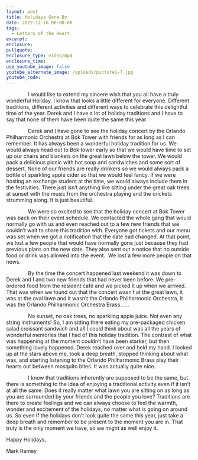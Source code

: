 ```yaml
---
layout: post
title: Holidays Gone By
date: 2022-12-16 00:00:00
tags:
  - Letters of the Heart
excerpt:
enclosure:
pullquote:
enclosure_type: video/mp4
enclosure_time:
use_youtube_image: false
youtube_alternate_image: /uploads/picture1-7.jpg
youtube_code:
---
```

&nbsp; &nbsp; &nbsp; &nbsp; &nbsp; &nbsp; &nbsp;&nbsp; I would like to extend my sincere wish that you all have a truly wonderful Holiday. I know that looks a little different for everyone. Different traditions, different activities and different ways to celebrate this delightful time of the year. Derek and I have a lot of holiday traditions and I have to say that none of them have been quite the same this year.

&nbsp; &nbsp; &nbsp; &nbsp; &nbsp; &nbsp; &nbsp;&nbsp; Derek and I have gone to see the holiday concert by the Orlando Philharmonic Orchestra at Bok Tower with friends for as long as I can remember. It has always been a wonderful holiday tradition for us. We would always head out to Bok tower early so that we would have time to set up our chairs and blankets on the great lawn below the tower. We would pack a delicious picnic with hot soup and sandwiches and some sort of dessert. None of our friends are really drinkers so we would always pack a bottle of sparkling apple cider so that we would feel fancy. If we were hosting an exchange student at the time, we would always include them in the festivities. There just isn’t anything like sitting under the great oak trees at sunset with the music from the orchestra playing and the crickets strumming along. It is just beautiful.

&nbsp; &nbsp; &nbsp; &nbsp; &nbsp; &nbsp; &nbsp; &nbsp;We were so excited to see that the holiday concert at Bok Tower was back on their event schedule. We contacted the whole gang that would normally go with us and even reached out to a few new friends that we couldn’t wait to share this tradition with. Everyone got tickets and our menu was set when we got a notification that the date had changed. At that point, we lost a few people that would have normally gone just because they had previous plans on the new date. They also sent out a notice that no outside food or drink was allowed into the event. &nbsp;We lost a few more people on that news.

&nbsp; &nbsp; &nbsp; &nbsp; &nbsp; &nbsp; &nbsp;&nbsp; By the time the concert happened last weekend it was down to Derek and I and two new friends that had never been before. We pre-ordered food from the resident café and we picked it up when we arrived. That was when we found out that the concert wasn’t at the great lawn, it was at the oval lawn and it wasn’t the Orlando Philharmonic Orchestra, it was the Orlando Philharmonic Orchestra Brass……

&nbsp; &nbsp; &nbsp; &nbsp; &nbsp; &nbsp; &nbsp;&nbsp; No sunset, no oak trees, no sparkling apple juice. Not even any string instruments\! So, I am sitting there eating my pre-packaged chicken salad croissant sandwich and all I could think about was all the years of wonderful memories that I had of this holiday tradition. The contrast of what was happening at the moment couldn’t have been starker, but then something lovely happened. Derek reached over and held my hand. I looked up at the stars above me, took a deep breath, stopped thinking about what was, and starting listening to the Orlando Philharmonic Brass play their hearts out between mosquito bites. It was actually quite nice.

&nbsp; &nbsp; &nbsp; &nbsp; &nbsp; &nbsp; &nbsp;&nbsp; I know that traditions inherently are supposed to be the same, but there is something to the idea of enjoying a traditional activity even if it isn’t at all the same. Does it really matter what lawn you are sitting on as long as you are surrounded by your friends and the people you love? Traditions are there to create feelings and we can always choose to feel the warmth, wonder and excitement of the holidays, no matter what is going on around us. So even if the holidays don’t look quite the same this year, just take a deep breath and remember to be present to the moment you are in. That truly is the only moment we have, so we might as well enjoy it.

Happy Holidays,

Mark Ramey